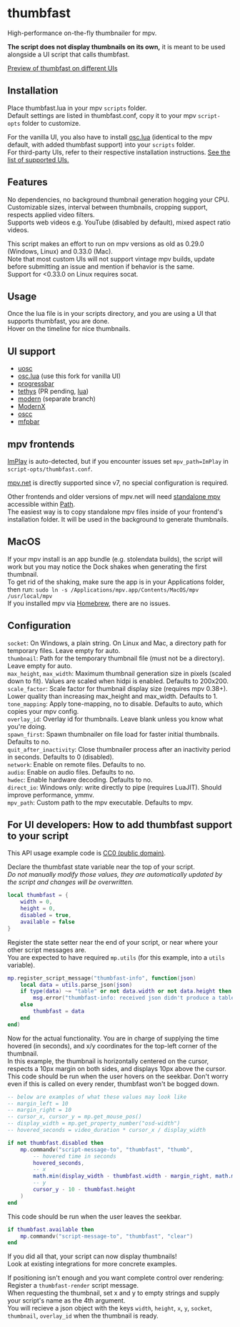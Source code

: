# thumbfast
High-performance on-the-fly thumbnailer for mpv.

**The script does not display thumbnails on its own,** it is meant to be used alongside a UI script that calls thumbfast.

[Preview of thumbfast on different UIs](https://user-images.githubusercontent.com/42466980/199102896-65f9e989-4189-4734-82a7-bda8ee63c7a6.webm)

## Installation
Place thumbfast.lua in your mpv `scripts` folder.  
Default settings are listed in thumbfast.conf, copy it to your mpv `script-opts` folder to customize.

For the vanilla UI, you also have to install [osc.lua](https://github.com/po5/thumbfast/blob/vanilla-osc/player/lua/osc.lua) (identical to the mpv default, with added thumbfast support) into your `scripts` folder.  
For third-party UIs, refer to their respective installation instructions. [See the list of supported UIs.](#ui-support)

## Features
No dependencies, no background thumbnail generation hogging your CPU.  
Customizable sizes, interval between thumbnails, cropping support, respects applied video filters.  
Supports web videos e.g. YouTube (disabled by default), mixed aspect ratio videos.

This script makes an effort to run on mpv versions as old as 0.29.0 (Windows, Linux) and 0.33.0 (Mac).  
Note that most custom UIs will not support vintage mpv builds, update before submitting an issue and mention if behavior is the same.  
Support for <0.33.0 on Linux requires socat.

## Usage
Once the lua file is in your scripts directory, and you are using a UI that supports thumbfast, you are done.  
Hover on the timeline for nice thumbnails.

## UI support
- [uosc](https://github.com/tomasklaen/uosc)
- [osc.lua](https://github.com/po5/thumbfast/blob/vanilla-osc/player/lua/osc.lua) (use this fork for vanilla UI)
- [progressbar](https://github.com/torque/mpv-progressbar)
- [tethys](https://github.com/Zren/mpv-osc-tethys) (PR pending, [lua](https://github.com/po5/mpv-osc-tethys/blob/thumbfast/osc_tethys.lua))
- [modern](https://github.com/maoiscat/mpv-osc-modern/tree/with.thumbfast) (separate branch)
- [ModernX](https://github.com/cyl0/ModernX)
- [oscc](https://github.com/longtermfree/oscc)
- [mfpbar](https://codeberg.org/NRK/mpv-toolbox/src/branch/master/mfpbar)

## mpv frontends
[ImPlay](https://tsl0922.github.io/ImPlay/) is auto-detected, but if you encounter issues set `mpv_path=ImPlay` in `script-opts/thumbfast.conf`.

[mpv.net](https://github.com/mpvnet-player/mpv.net) is directly supported since v7, no special configuration is required.

Other frontends and older versions of mpv.net will need [standalone mpv](https://mpv.io/installation/) accessible within [Path](https://learn.microsoft.com/en-us/previous-versions/office/developer/sharepoint-2010/ee537574(v=office.14)#to-add-a-path-to-the-path-environment-variable).  
The easiest way is to copy standalone mpv files inside of your frontend's installation folder.
It will be used in the background to generate thumbnails.

## MacOS
If your mpv install is an app bundle (e.g. stolendata builds), the script will work but you may notice the Dock shakes when generating the first thumbnail.  
To get rid of the shaking, make sure the app is in your Applications folder, then run: `sudo ln -s /Applications/mpv.app/Contents/MacOS/mpv /usr/local/mpv`  
If you installed mpv via [Homebrew](https://brew.sh/), there are no issues.

## Configuration
`socket`: On Windows, a plain string. On Linux and Mac, a directory path for temporary files. Leave empty for auto.  
`thumbnail`: Path for the temporary thumbnail file (must not be a directory). Leave empty for auto.  
`max_height`, `max_width`: Maximum thumbnail generation size in pixels (scaled down to fit). Values are scaled when hidpi is enabled. Defaults to 200x200.  
`scale_factor`: Scale factor for thumbnail display size (requires mpv 0.38+). Lower quality than increasing max_height and max_width. Defaults to 1.  
`tone_mapping`: Apply tone-mapping, no to disable. Defaults to auto, which copies your mpv config.  
`overlay_id`: Overlay id for thumbnails. Leave blank unless you know what you're doing.  
`spawn_first`: Spawn thumbnailer on file load for faster initial thumbnails. Defaults to no.  
`quit_after_inactivity`: Close thumbnailer process after an inactivity period in seconds. Defaults to 0 (disabled).  
`network`: Enable on remote files. Defaults to no.  
`audio`: Enable on audio files. Defaults to no.  
`hwdec`: Enable hardware decoding. Defaults to no.  
`direct_io`: Windows only: write directly to pipe (requires LuaJIT). Should improve performance, ymmv.  
`mpv_path`: Custom path to the mpv executable. Defaults to mpv.

## For UI developers: How to add thumbfast support to your script
This API usage example code is [CC0 (public domain)](https://creativecommons.org/share-your-work/public-domain/cc0/).

Declare the thumbfast state variable near the top of your script.  
*Do not manually modify those values, they are automatically updated by the script and changes will be overwritten.*
```lua
local thumbfast = {
    width = 0,
    height = 0,
    disabled = true,
    available = false
}
```
Register the state setter near the end of your script, or near where your other script messages are.  
You are expected to have required `mp.utils` (for this example, into a `utils` variable).
```lua
mp.register_script_message("thumbfast-info", function(json)
    local data = utils.parse_json(json)
    if type(data) ~= "table" or not data.width or not data.height then
        msg.error("thumbfast-info: received json didn't produce a table with thumbnail information")
    else
        thumbfast = data
    end
end)
```
Now for the actual functionality. You are in charge of supplying the time hovered (in seconds), and x/y coordinates for the top-left corner of the thumbnail.  
In this example, the thumbnail is horizontally centered on the cursor, respects a 10px margin on both sides, and displays 10px above the cursor.  
This code should be run when the user hovers on the seekbar. Don't worry even if this is called on every render, thumbfast won't be bogged down.
```lua
-- below are examples of what these values may look like
-- margin_left = 10
-- margin_right = 10
-- cursor_x, cursor_y = mp.get_mouse_pos()
-- display_width = mp.get_property_number("osd-width")
-- hovered_seconds = video_duration * cursor_x / display_width

if not thumbfast.disabled then
    mp.commandv("script-message-to", "thumbfast", "thumb",
        -- hovered time in seconds
        hovered_seconds,
        -- x
        math.min(display_width - thumbfast.width - margin_right, math.max(margin_left, cursor_x - thumbfast.width / 2)),
        -- y
        cursor_y - 10 - thumbfast.height
    )
end
```
This code should be run when the user leaves the seekbar.
```lua
if thumbfast.available then
    mp.commandv("script-message-to", "thumbfast", "clear")
end
```
If you did all that, your script can now display thumbnails!  
Look at existing integrations for more concrete examples.

If positioning isn't enough and you want complete control over rendering:  
Register a `thumbfast-render` script message.  
When requesting the thumbnail, set x and y to empty strings and supply your script's name as the 4th argument.  
You will recieve a json object with the keys `width`, `height`, `x`, `y`, `socket`, `thumbnail`, `overlay_id` when the thumbnail is ready.
